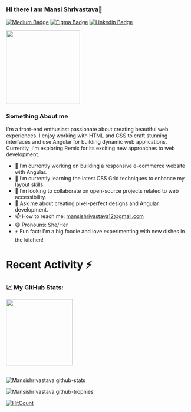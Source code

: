 ### Hi there I am Mansi Shrivastava👋
[![Medium Badge](https://img.shields.io/badge/medium-%2312100E.svg?&style=for-square&logo=medium&logoColor=white)](https://medium.com/@mansishrivastava12)
[![Figma Badge](https://img.shields.io/badge/Figma-F24E1E.svg?style=for-the-badge&logo=Figma&logoColor=white)](https://www.figma.com/@mansi_shrivasta)
[![Linkedin Badge](https://img.shields.io/badge/LinkedIn-0077B5?style=for-the-badge&logo=linkedin&logoColor=white)](https://www.linkedin.com/in/mansi-shrivastava)

<img src="https://media.giphy.com/media/L1R1tvI9svkIWwpVYr/giphy.gif" width="200" >



### Something About me 

I'm a front-end enthusiast passionate about creating beautiful web experiences. I enjoy working with HTML and CSS to craft stunning interfaces and use Angular for building dynamic web applications. Currently, I'm exploring Remix for its exciting new approaches to web development.


- 🔭 I’m currently working on building a responsive e-commerce website with Angular.
- 🌱 I’m currently learning the latest CSS Grid techniques to enhance my layout skills.
- 👯 I’m looking to collaborate on open-source projects related to web accessibility.
- 💬 Ask me about creating pixel-perfect designs and Angular development.
- 📫 How to reach me: mansishrivastava12@gmail.com
- 😄 Pronouns: She/Her
- ⚡ Fun fact: I'm a big foodie and love experimenting with new dishes in the kitchen!

# Recent Activity :zap:
<!--START_SECTION:activity-->
<!--END_SECTION:activity-->


### 📈 My GitHub Stats:

<img height="180em" src="https://github-readme-stats.vercel.app/api?username=Mansishrivastava&show_icons=true&hide_border=true&&count_private=true&include_all_commits=true" /><br><br>

![Mansishrivastava github-stats](https://stats.dooboo.io/api/github-stats-advanced?login=Mansishrivastava)


![Mansishrivastava github-trophies](https://stats.dooboo.io/api/github-trophies?login=Mansishrivastava)


[![HitCount](https://hits.dwyl.com/Mansishrivastava/Mansishrivastava/Mansishrivastava.svg?style=flat-square)](http://hits.dwyl.com/Mansishrivastava/Mansishrivastava/Mansishrivastava)


<!--
**Mansishrivastava/Mansishrivastava** is a ✨ _special_ ✨ repository because its `README.md` (this file) appears on your GitHub profile.

Here are some ideas to get you started:

- 🔭 I’m currently working on ...
- 🌱 I’m currently learning ...
- 👯 I’m looking to collaborate on ...
- 🤔 I’m looking for help with ...
- 💬 Ask me about ...
- 📫 How to reach me: ...
- 😄 Pronouns: ...
- ⚡ Fun fact: ...
-->

